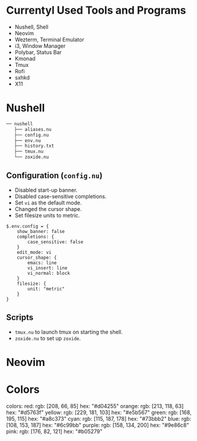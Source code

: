 # Currentyl Used Tools and Programs

- Nushell, Shell
- Neovim
- Wezterm, Terminal Emulator
- i3, Window Manager
- Polybar, Status Bar
- Kmonad
- Tmux
- Rofi
- sxhkd
- X11

# Nushell

```txt
── nushell
   ├── aliases.nu
   ├── config.nu
   ├── env.nu
   ├── history.txt
   ├── tmux.nu
   └── zoxide.nu
```

## Configuration (`config.nu`)

- Disabled start-up banner.
- Disabled case-sensitive completions.
- Set `vi` as the default mode.
- Changed the cursor shape.
- Set filesize units to metric.

```nu
$.env.config = {
    show_banner: false
    completions: {
        case_sensitive: false
    }
    edit_mode: vi
    cursor_shape: {
        emacs: line
        vi_insert: line
        vi_normal: block
    }
    filesize: {
        unit: "metric"
    }
}
```

## Scripts

- `tmux.nu` to launch tmux on starting the shell.
- `zoxide.nu` to set up `zoxide`.

# Neovim

# Colors

colors:
  red:
    rgb: [208, 66, 85]
    hex: "#d04255"
  orange:
    rgb: [213, 118, 63]
    hex: "#d5763f"
  yellow:
    rgb: [229, 181, 103]
    hex: "#e5b567"
  green:
    rgb: [168, 195, 115]
    hex: "#a8c373"
  cyan:
    rgb: [115, 187, 178]
    hex: "#73bbb2"
  blue:
    rgb: [108, 153, 187]
    hex: "#6c99bb"
  purple:
    rgb: [158, 134, 200]
    hex: "#9e86c8"
  pink:
    rgb: [176, 82, 121]
    hex: "#b05279"
